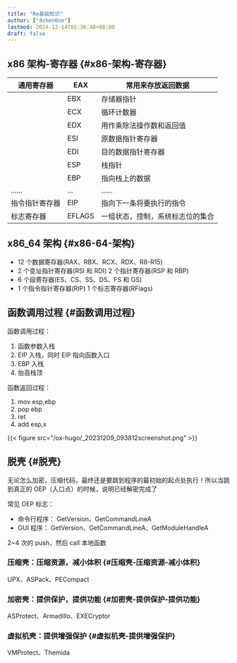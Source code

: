 ```yaml
---
title: "Re基础知识"
author: ["4shen0ne"]
lastmod: 2024-12-14T01:38:48+08:00
draft: false
---
```


## x86 架构-寄存器 {#x86-架构-寄存器}

| 通用寄存器 | EAX    | 常用来存放返回数据 |
|-------|--------|-----------|
|         | EBX    | 存储器指针       |
|         | ECX    | 循环计数器       |
|         | EDX    | 用作乘除法操作数和返回值 |
|         | ESI    | 原数据指针寄存器 |
|         | EDI    | 目的数据指针寄存器 |
|         | ESP    | 栈指针           |
|         | EBP    | 指向栈上的数据   |
| ......  | ...    | ......           |
| 指令指针寄存器 | EIP    | 指向下一条将要执行的指令 |
| 标志寄存器 | EFLAGS | 一组状态，控制，系统标志位的集合 |


## x86_64 架构 {#x86-64-架构}

-   12 个数据寄存器(RAX、RBX、RCX、RDX、R8-R15)
-   2 个变址指针寄存器(RSI 和 RDI) 2 个指针寄存器(RSP 和 RBP)
-   6 个段寄存器(ES、CS、SS、DS、FS 和 GS)
-   1 个指令指针寄存器(RIP) 1 个标志寄存器(RFlags)


## 函数调用过程 {#函数调用过程}

函数调用过程：

1.  函数参数入栈
2.  EIP 入栈，同时 EIP 指向函数入口
3.  EBP 入栈
4.  抬高栈顶

函数返回过程：

1.  mov esp,ebp
2.  pop ebp
3.  ret
4.  add esp,x

{{< figure src="/ox-hugo/_20231209_093812screenshot.png" >}}


## 脱壳 {#脱壳}

无论怎么加密，压缩代码，最终还是要跳到程序的最初始的起点处执行！所以当跳到真正的
OEP（入口点）的时候，说明已经解密完成了

常见 OEP 标志：

-   命令行程序：
    GetVersion、GetCommandLineA
-   GUI 程序：
    GetVersion、GetCommandLineA、GetModuleHandleA

2~4 次的 push，然后 call 本地函数


### 压缩壳：压缩资源，减小体积 {#压缩壳-压缩资源-减小体积}

UPX、ASPack、PECompact


### 加密壳：提供保护，提供功能 {#加密壳-提供保护-提供功能}

ASProtect、Armadillo、EXECryptor


### 虚拟机壳：提供增强保护 {#虚拟机壳-提供增强保护}

VMProtect、Themida
